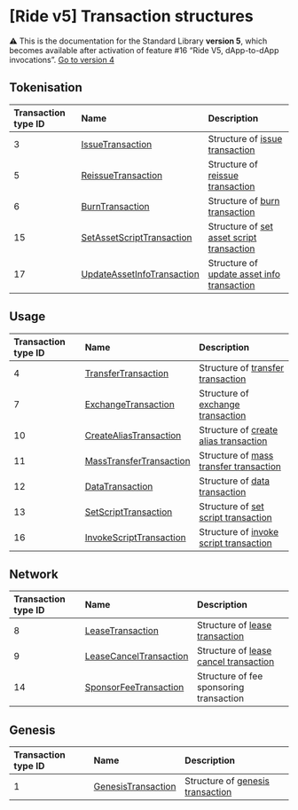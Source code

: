 # [Ride v5] Transaction structures

:warning: This is the documentation for the Standard Library **version 5**, which becomes available after activation of feature #16 “Ride V5, dApp-to-dApp invocations”. [Go to version 4](/en/ride/structures/transaction-structures/)

## Tokenisation

| Transaction type ID | Name | Description |
| :--- | :--- | :--- |
| 3 | [IssueTransaction](/en/ride/v5/structures/transaction-structures/issue-transaction) | Structure of [issue transaction](/en/blockchain/transaction-type/issue-transaction) |
| 5 | [ReissueTransaction](/en/ride/v5/structures/transaction-structures/reissue-transaction) | Structure of [reissue transaction](/en/blockchain/transaction-type/reissue-transaction) |
| 6 | [BurnTransaction](/en/ride/v5/structures/transaction-structures/burn-transaction) | Structure of [burn transaction](/en/blockchain/transaction-type/burn-transaction) |
| 15 | [SetAssetScriptTransaction](/en/ride/v5/structures/transaction-structures/set-asset-script-transaction) | Structure of [set asset script transaction](/en/blockchain/transaction-type/set-asset-script-transaction) |
| 17 | [UpdateAssetInfoTransaction](/en/ride/v5/structures/transaction-structures/update-asset-info-transaction) | Structure of [update asset info transaction](/en/blockchain/transaction-type/update-asset-info-transaction) |

## Usage

| Transaction type ID | Name | Description |
| :--- | :--- | :--- |
| 4 | [TransferTransaction](/en/ride/v5/structures/transaction-structures/transfer-transaction) | Structure of [transfer transaction](/en/blockchain/transaction-type/transfer-transaction) |
| 7 | [ExchangeTransaction](/en/ride/v5/structures/transaction-structures/exchange-transaction) | Structure of [exchange transaction](/en/blockchain/transaction-type/exchange-transaction) |
| 10 | [CreateAliasTransaction](/en/ride/v5/structures/transaction-structures/create-alias-transaction) | Structure of [create alias transaction](/en/blockchain/transaction-type/create-alias-transaction) |
| 11 | [MassTransferTransaction](/en/ride/v5/structures/transaction-structures/mass-transfer-transaction) | Structure of [mass transfer transaction](/en/blockchain/transaction-type/mass-transfer-transaction) |
| 12 | [DataTransaction](/en/ride/v5/structures/transaction-structures/data-transaction) | Structure of [data transaction](/en/blockchain/transaction-type/data-transaction) |
| 13 | [SetScriptTransaction](/en/ride/v5/structures/transaction-structures/set-script-transaction) | Structure of [set script transaction](/en/blockchain/transaction-type/set-script-transaction) |
| 16 | [InvokeScriptTransaction](/en/ride/v5/structures/transaction-structures/invoke-script-transaction) | Structure of [invoke script transaction](/en/blockchain/transaction-type/invoke-script-transaction) |

## Network

| Transaction type ID | Name | Description |
| :--- | :--- | :--- |
| 8 | [LeaseTransaction](/en/ride/v5/structures/transaction-structures/lease-transaction) | Structure of [lease transaction](/en/blockchain/transaction-type/lease-transaction) |
| 9 | [LeaseCancelTransaction](/en/ride/v5/structures/transaction-structures/lease-cancel-transaction) | Structure of [lease cancel transaction](/en/blockchain/transaction-type/lease-cancel-transaction) |
| 14 | [SponsorFeeTransaction](/en/ride/v5/structures/transaction-structures/sponsor-fee-transaction) | Structure of fee sponsoring transaction |

## Genesis

| Transaction type ID | Name | Description |
| :--- | :--- | :--- |
| 1 | [GenesisTransaction](/en/ride/v5/structures/transaction-structures/genesis-transaction) | Structure of [genesis transaction](/en/blockchain/transaction-type/genesis-transaction) |
